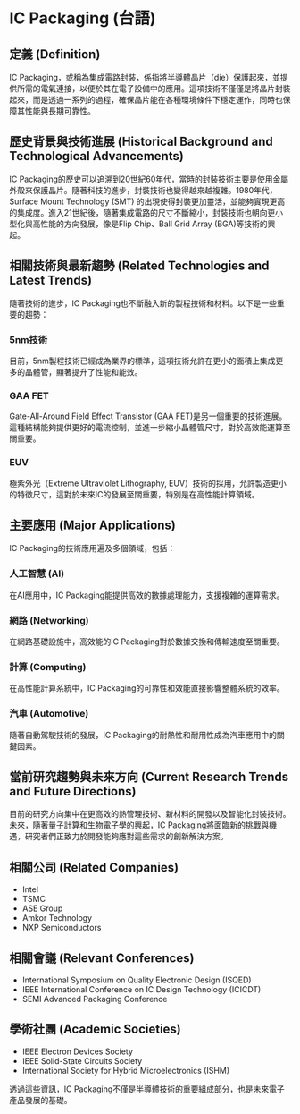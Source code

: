 # IC Packaging (台語)

## 定義 (Definition)
IC Packaging，或稱為集成電路封裝，係指將半導體晶片（die）保護起來，並提供所需的電氣連接，以便於其在電子設備中的應用。這項技術不僅僅是將晶片封裝起來，而是透過一系列的過程，確保晶片能在各種環境條件下穩定運作，同時也保障其性能與長期可靠性。

## 歷史背景與技術進展 (Historical Background and Technological Advancements)
IC Packaging的歷史可以追溯到20世紀60年代，當時的封裝技術主要是使用金屬外殼來保護晶片。隨著科技的進步，封裝技術也變得越來越複雜。1980年代，Surface Mount Technology (SMT) 的出現使得封裝更加靈活，並能夠實現更高的集成度。進入21世紀後，隨著集成電路的尺寸不斷縮小，封裝技術也朝向更小型化與高性能的方向發展，像是Flip Chip、Ball Grid Array (BGA)等技術的興起。

## 相關技術與最新趨勢 (Related Technologies and Latest Trends)
隨著技術的進步，IC Packaging也不斷融入新的製程技術和材料。以下是一些重要的趨勢：

### 5nm技術
目前，5nm製程技術已經成為業界的標準，這項技術允許在更小的面積上集成更多的晶體管，顯著提升了性能和能效。

### GAA FET
Gate-All-Around Field Effect Transistor (GAA FET)是另一個重要的技術進展。這種結構能夠提供更好的電流控制，並進一步縮小晶體管尺寸，對於高效能運算至關重要。

### EUV
極紫外光（Extreme Ultraviolet Lithography, EUV）技術的採用，允許製造更小的特徵尺寸，這對於未來IC的發展至關重要，特別是在高性能計算領域。

## 主要應用 (Major Applications)
IC Packaging的技術應用遍及多個領域，包括：

### 人工智慧 (AI)
在AI應用中，IC Packaging能提供高效的數據處理能力，支援複雜的運算需求。

### 網路 (Networking)
在網路基礎設施中，高效能的IC Packaging對於數據交換和傳輸速度至關重要。

### 計算 (Computing)
在高性能計算系統中，IC Packaging的可靠性和效能直接影響整體系統的效率。

### 汽車 (Automotive)
隨著自動駕駛技術的發展，IC Packaging的耐熱性和耐用性成為汽車應用中的關鍵因素。

## 當前研究趨勢與未來方向 (Current Research Trends and Future Directions)
目前的研究方向集中在更高效的熱管理技術、新材料的開發以及智能化封裝技術。未來，隨著量子計算和生物電子學的興起，IC Packaging將面臨新的挑戰與機遇，研究者們正致力於開發能夠應對這些需求的創新解決方案。

## 相關公司 (Related Companies)
- Intel
- TSMC
- ASE Group
- Amkor Technology
- NXP Semiconductors

## 相關會議 (Relevant Conferences)
- International Symposium on Quality Electronic Design (ISQED)
- IEEE International Conference on IC Design Technology (ICICDT)
- SEMI Advanced Packaging Conference

## 學術社團 (Academic Societies)
- IEEE Electron Devices Society
- IEEE Solid-State Circuits Society
- International Society for Hybrid Microelectronics (ISHM)

透過這些資訊，IC Packaging不僅是半導體技術的重要組成部分，也是未來電子產品發展的基礎。